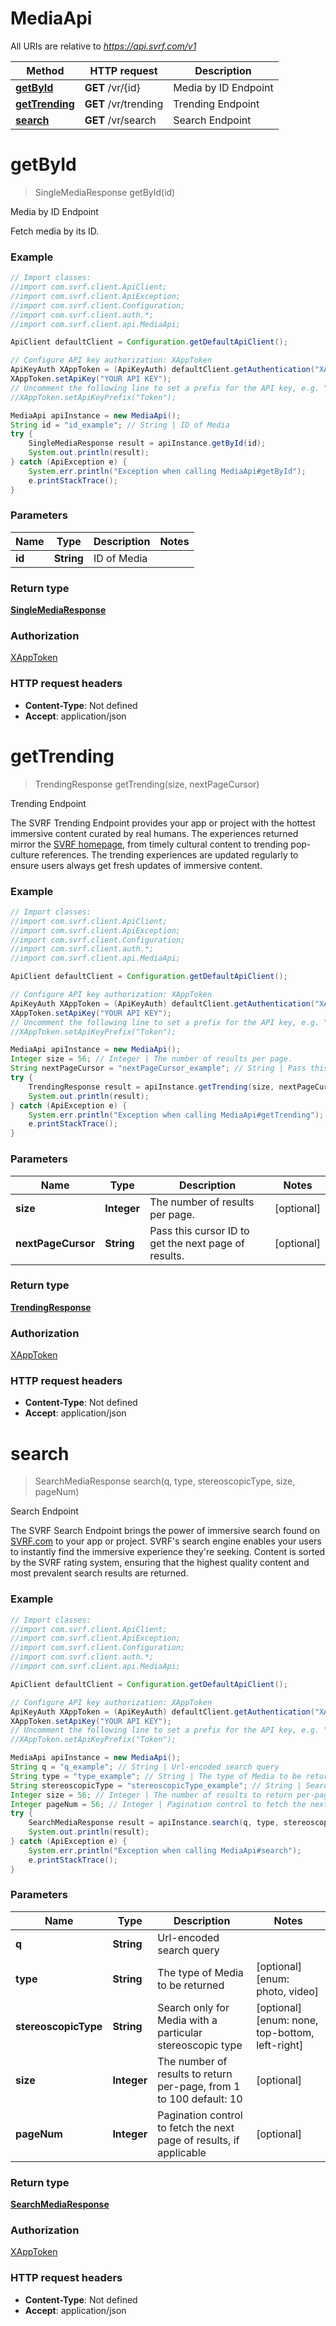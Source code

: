 # MediaApi

All URIs are relative to *https://api.svrf.com/v1*

Method | HTTP request | Description
------------- | ------------- | -------------
[**getById**](MediaApi.md#getById) | **GET** /vr/{id} | Media by ID Endpoint
[**getTrending**](MediaApi.md#getTrending) | **GET** /vr/trending | Trending Endpoint
[**search**](MediaApi.md#search) | **GET** /vr/search | Search Endpoint


<a name="getById"></a>
# **getById**
> SingleMediaResponse getById(id)

Media by ID Endpoint

Fetch media by its ID.

### Example
```java
// Import classes:
//import com.svrf.client.ApiClient;
//import com.svrf.client.ApiException;
//import com.svrf.client.Configuration;
//import com.svrf.client.auth.*;
//import com.svrf.client.api.MediaApi;

ApiClient defaultClient = Configuration.getDefaultApiClient();

// Configure API key authorization: XAppToken
ApiKeyAuth XAppToken = (ApiKeyAuth) defaultClient.getAuthentication("XAppToken");
XAppToken.setApiKey("YOUR API KEY");
// Uncomment the following line to set a prefix for the API key, e.g. "Token" (defaults to null)
//XAppToken.setApiKeyPrefix("Token");

MediaApi apiInstance = new MediaApi();
String id = "id_example"; // String | ID of Media
try {
    SingleMediaResponse result = apiInstance.getById(id);
    System.out.println(result);
} catch (ApiException e) {
    System.err.println("Exception when calling MediaApi#getById");
    e.printStackTrace();
}
```

### Parameters

Name | Type | Description  | Notes
------------- | ------------- | ------------- | -------------
 **id** | **String**| ID of Media |

### Return type

[**SingleMediaResponse**](SingleMediaResponse.md)

### Authorization

[XAppToken](../README.md#XAppToken)

### HTTP request headers

 - **Content-Type**: Not defined
 - **Accept**: application/json

<a name="getTrending"></a>
# **getTrending**
> TrendingResponse getTrending(size, nextPageCursor)

Trending Endpoint

The SVRF Trending Endpoint provides your app or project with the hottest immersive content curated by real humans. The experiences returned mirror the [SVRF homepage](https://www.svrf.com), from timely cultural content to trending pop-culture references. The trending experiences are updated regularly to ensure users always get fresh updates of immersive content.

### Example
```java
// Import classes:
//import com.svrf.client.ApiClient;
//import com.svrf.client.ApiException;
//import com.svrf.client.Configuration;
//import com.svrf.client.auth.*;
//import com.svrf.client.api.MediaApi;

ApiClient defaultClient = Configuration.getDefaultApiClient();

// Configure API key authorization: XAppToken
ApiKeyAuth XAppToken = (ApiKeyAuth) defaultClient.getAuthentication("XAppToken");
XAppToken.setApiKey("YOUR API KEY");
// Uncomment the following line to set a prefix for the API key, e.g. "Token" (defaults to null)
//XAppToken.setApiKeyPrefix("Token");

MediaApi apiInstance = new MediaApi();
Integer size = 56; // Integer | The number of results per page.
String nextPageCursor = "nextPageCursor_example"; // String | Pass this cursor ID to get the next page of results.
try {
    TrendingResponse result = apiInstance.getTrending(size, nextPageCursor);
    System.out.println(result);
} catch (ApiException e) {
    System.err.println("Exception when calling MediaApi#getTrending");
    e.printStackTrace();
}
```

### Parameters

Name | Type | Description  | Notes
------------- | ------------- | ------------- | -------------
 **size** | **Integer**| The number of results per page. | [optional]
 **nextPageCursor** | **String**| Pass this cursor ID to get the next page of results. | [optional]

### Return type

[**TrendingResponse**](TrendingResponse.md)

### Authorization

[XAppToken](../README.md#XAppToken)

### HTTP request headers

 - **Content-Type**: Not defined
 - **Accept**: application/json

<a name="search"></a>
# **search**
> SearchMediaResponse search(q, type, stereoscopicType, size, pageNum)

Search Endpoint

The SVRF Search Endpoint brings the power of immersive search found on [SVRF.com](https://www.svrf.com) to your app or project. SVRF&#39;s search engine enables your users to instantly find the immersive experience they&#39;re seeking. Content is sorted by the SVRF rating system, ensuring that the highest quality content and most prevalent search results are returned. 

### Example
```java
// Import classes:
//import com.svrf.client.ApiClient;
//import com.svrf.client.ApiException;
//import com.svrf.client.Configuration;
//import com.svrf.client.auth.*;
//import com.svrf.client.api.MediaApi;

ApiClient defaultClient = Configuration.getDefaultApiClient();

// Configure API key authorization: XAppToken
ApiKeyAuth XAppToken = (ApiKeyAuth) defaultClient.getAuthentication("XAppToken");
XAppToken.setApiKey("YOUR API KEY");
// Uncomment the following line to set a prefix for the API key, e.g. "Token" (defaults to null)
//XAppToken.setApiKeyPrefix("Token");

MediaApi apiInstance = new MediaApi();
String q = "q_example"; // String | Url-encoded search query
String type = "type_example"; // String | The type of Media to be returned
String stereoscopicType = "stereoscopicType_example"; // String | Search only for Media with a particular stereoscopic type
Integer size = 56; // Integer | The number of results to return per-page, from 1 to 100 default: 10
Integer pageNum = 56; // Integer | Pagination control to fetch the next page of results, if applicable
try {
    SearchMediaResponse result = apiInstance.search(q, type, stereoscopicType, size, pageNum);
    System.out.println(result);
} catch (ApiException e) {
    System.err.println("Exception when calling MediaApi#search");
    e.printStackTrace();
}
```

### Parameters

Name | Type | Description  | Notes
------------- | ------------- | ------------- | -------------
 **q** | **String**| Url-encoded search query |
 **type** | **String**| The type of Media to be returned | [optional] [enum: photo, video]
 **stereoscopicType** | **String**| Search only for Media with a particular stereoscopic type | [optional] [enum: none, top-bottom, left-right]
 **size** | **Integer**| The number of results to return per-page, from 1 to 100 default: 10 | [optional]
 **pageNum** | **Integer**| Pagination control to fetch the next page of results, if applicable | [optional]

### Return type

[**SearchMediaResponse**](SearchMediaResponse.md)

### Authorization

[XAppToken](../README.md#XAppToken)

### HTTP request headers

 - **Content-Type**: Not defined
 - **Accept**: application/json

